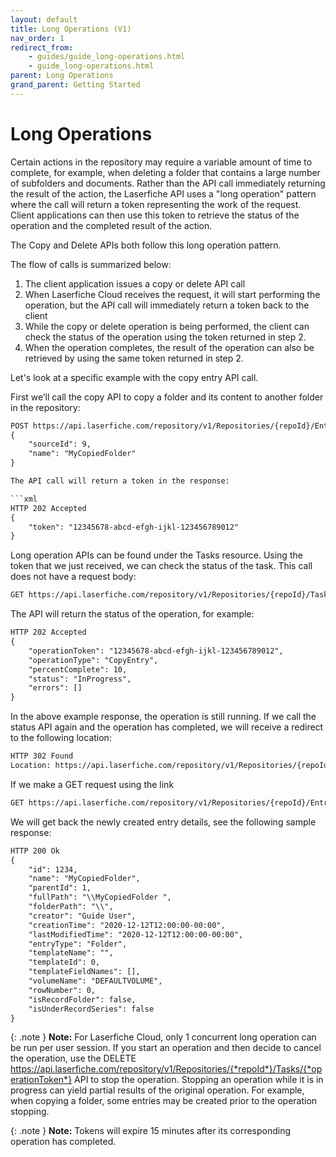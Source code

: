 ```yaml
---
layout: default
title: Long Operations (V1)
nav_order: 1
redirect_from:
    - guides/guide_long-operations.html
    - guide_long-operations.html
parent: Long Operations
grand_parent: Getting Started
---
```

<!--Copyright (c) Laserfiche.
See LICENSE and LICENSE-CODE in the project root for license information.-->

# Long Operations
Certain actions in the repository may require a variable amount of time to complete, for example, when deleting a folder that contains a large number of subfolders and documents. Rather than the API call immediately returning the result of the action, the Laserfiche API uses a "long operation" pattern where the call will return a token representing the work of the request. Client applications can then use this token to retrieve the status of the operation and the completed result of the action.

The Copy and Delete APIs both follow this long operation pattern.

The flow of calls is summarized below:
1. The client application issues a copy or delete API call
1. When Laserfiche Cloud receives the request, it will start performing the operation, but the API call will immediately return a token back to the client
1. While the copy or delete operation is being performed, the client can check the status of the operation using the token returned in step 2.
1. When the operation completes, the result of the operation can also be retrieved by using the same token returned in step 2.

Let's look at a specific example with the copy entry API call.

First we’ll call the copy API to copy a folder and its content to another folder in the repository:

```xml
POST https://api.laserfiche.com/repository/v1/Repositories/{repoId}/Entries/{destinationEntryId}/Laserfiche.Repository.Folder/children/CopyAsync
{
    "sourceId": 9,
    "name": "MyCopiedFolder"
}

The API call will return a token in the response:

```xml
HTTP 202 Accepted
{
    "token": "12345678-abcd-efgh-ijkl-123456789012"
}
```

Long operation APIs can be found under the Tasks resource. Using the token that we just received, we can check the status of the task. This call does not have a request body:
```xml
GET https://api.laserfiche.com/repository/v1/Repositories/{repoId}/Tasks/{operationToken}
```

The API will return the status of the operation, for example:

```xml
HTTP 202 Accepted
{
    "operationToken": "12345678-abcd-efgh-ijkl-123456789012",
    "operationType": "CopyEntry",
    "percentComplete": 10,
    "status": "InProgress",
    "errors": []
}
```

In the above example response, the operation is still running. If we call the status API again and the operation has completed, we will receive a redirect to the following location:

```xml
HTTP 302 Found
Location: https://api.laserfiche.com/repository/v1/Repositories/{repoId}/Entries/{newlyCreatedEntryId}
```

If we make a GET request using the link

```xml
GET https://api.laserfiche.com/repository/v1/Repositories/{repoId}/Entries/{newlyCreatedEntryId}
```
We will get back the newly created entry details, see the following sample response:

```xml
HTTP 200 Ok
{
    "id": 1234,
    "name": "MyCopiedFolder",
    "parentId": 1,
    "fullPath": "\\MyCopiedFolder ",
    "folderPath": "\\",
    "creator": "Guide User",
    "creationTime": "2020-12-12T12:00:00-00:00",
    "lastModifiedTime": "2020-12-12T12:00:00-00:00",
    "entryType": "Folder",
    "templateName": "",
    "templateId": 0,
    "templateFieldNames": [],
    "volumeName": "DEFAULTVOLUME",
    "rowNumber": 0,
    "isRecordFolder": false,
    "isUnderRecordSeries": false
}
```

{: .note }
**Note:** For Laserfiche Cloud, only 1 concurrent long operation can be run per user session. If you start an operation and then decide to cancel the operation, use the DELETE https://api.laserfiche.com/repository/v1/Repositories/{*repoId*}/Tasks/{*operationToken*} API to stop the operation. Stopping an operation while it is in progress can yield partial results of the original operation. For example, when copying a folder, some entries may be created prior to the operation stopping.

{: .note }
**Note:** Tokens will expire 15 minutes  after its corresponding operation has completed.